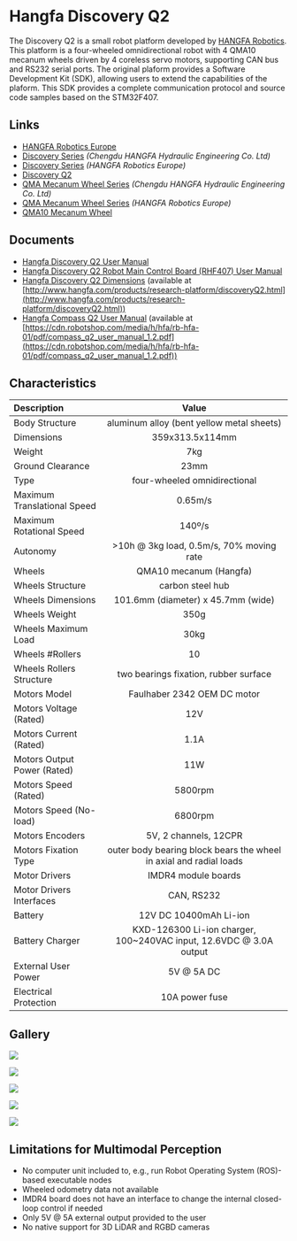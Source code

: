 # Hangfa Discovery Q2

The Discovery Q2 is a small robot platform developed by
[HANGFA Robotics](https://www.hangfa-europe.com/).
This platform is a four-wheeled omnidirectional robot with 4 QMA10 mecanum
wheels driven by 4 coreless servo motors, supporting CAN bus and RS232 serial
ports. The original plaform provides a Software Development Kit (SDK), allowing
users to extend the capabilities of the plaform. This SDK provides a complete
communication protocol and source code samples based on the STM32F407.

## Links

- [HANGFA Robotics Europe](https://www.hangfa-europe.com/)
- [Discovery Series](http://www.cdhfyy.com/EN/robot/Discovery.html)
  _(Chengdu HANGFA Hydraulic Engineering Co. Ltd)_
- [Discovery Series](https://www.hangfa-europe.com/en/omni-robot/discovery)
  _(HANGFA Robotics Europe)_
- [Discovery Q2](http://www.cdhfyy.com/EN/robot/DiscoveryQ2.html)
- [QMA Mecanum Wheel Series](http://www.cdhfyy.com/EN/omniwheel/QMA.html)
  _(Chengdu HANGFA Hydraulic Engineering Co. Ltd)_
- [QMA Mecanum Wheel Series](https://www.hangfa-europe.com/en/mecanum-wheels/qma-series)
  _(HANGFA Robotics Europe)_
- [QMA10 Mecanum Wheel](http://www.cdhfyy.com/EN/omniwheel/QMA10.html)

## Documents

- [Hangfa Discovery Q2 User Manual](../assets/platform/hangfa-discovery-q2_user-manual.pdf)
- [Hangfa Discovery Q2 Robot Main Control Board (RHF407) User Manual](../assets/platform/hangfa-discovery-q2_rhf407-user-manual.pdf)
- [Hangfa Discovery Q2 Dimensions](../assets/platform/hangfa-discovery-q2_dimensions.pdf)
  (available at
  [http://www.hangfa.com/products/research-platform/discoveryQ2.html](http://www.hangfa.com/products/research-platform/discoveryQ2.html))
- [Hangfa Compass Q2 User Manual](../assets/platform/hangfa-compass-q2_user-manual.pdf)
  (available at
  [https://cdn.robotshop.com/media/h/hfa/rb-hfa-01/pdf/compass_q2_user_manual_1.2.pdf](https://cdn.robotshop.com/media/h/hfa/rb-hfa-01/pdf/compass_q2_user_manual_1.2.pdf))

## Characteristics

| Description                 | Value                                                              |
| :-------------------------- | :----------------------------------------------------------------: |
| Body Structure              | aluminum alloy (bent yellow metal sheets)                          |
| Dimensions                  | 359x313.5x114mm                                                    |
| Weight                      | 7kg                                                                |
| Ground Clearance            | 23mm                                                               |
| Type                        | four-wheeled omnidirectional                                       |
| Maximum Translational Speed | 0.65m/s                                                            |
| Maximum Rotational Speed    | 140º/s                                                             |
| Autonomy                    | >10h @ 3kg load, 0.5m/s, 70% moving rate                           |
| Wheels                      | QMA10 mecanum (Hangfa)                                             |
| Wheels Structure            | carbon steel hub                                                   |
| Wheels Dimensions           | 101.6mm (diameter) x 45.7mm (wide)                                 |
| Wheels Weight               | 350g                                                               |
| Wheels Maximum Load         | 30kg                                                               |
| Wheels #Rollers             | 10                                                                 |
| Wheels Rollers Structure    | two bearings fixation, rubber surface                              |
| Motors Model                | Faulhaber 2342 OEM DC motor                                        |
| Motors Voltage (Rated)      | 12V                                                                |
| Motors Current (Rated)      | 1.1A                                                               |
| Motors Output Power (Rated) | 11W                                                                |
| Motors Speed (Rated)        | 5800rpm                                                            |
| Motors Speed (No-load)      | 6800rpm                                                            |
| Motors Encoders             | 5V, 2 channels, 12CPR                                              |
| Motors Fixation Type        | outer body bearing block bears the wheel in axial and radial loads |
| Motor Drivers               | IMDR4 module boards                                                |
| Motor Drivers Interfaces    | CAN, RS232                                                         |
| Battery                     | 12V DC 10400mAh Li-ion                                             |
| Battery Charger             | KXD-126300 Li-ion charger, 100~240VAC input, 12.6VDC @ 3.0A output |
| External User Power         | 5V @ 5A DC                                                         |
| Electrical Protection       | 10A power fuse                                                     |

## Gallery

<div class="grid" markdown>

![](../assets/platform/hangfa-discovery-q2_original_front(1).jpg)

![](../assets/platform/hangfa-discovery-q2_original_inside_motors-only.jpg)

![](../assets/platform/hangfa-discovery-q2_original_inside.jpg)

![](../assets/platform/hangfa-discovery-q2_original_side.jpg)

![](../assets/platform/hangfa-discovery-q2_original_front(2).jpg)

</div>

## Limitations for Multimodal Perception

- No computer unit included to, e.g., run Robot Operating System (ROS)-based
  executable nodes
- Wheeled odometry data not available
- IMDR4 board does not have an interface to change the internal closed-loop
  control if needed
- Only 5V @ 5A external output provided to the user
- No native support for 3D LiDAR and RGBD cameras
